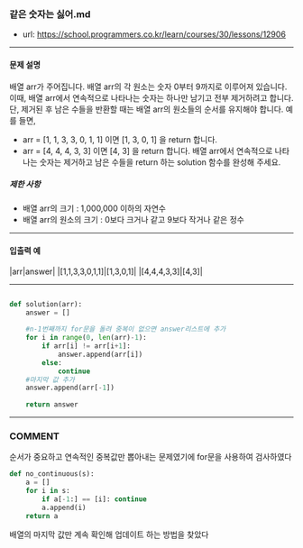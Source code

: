 ### 같은 숫자는 싫어.md

 - url: https://school.programmers.co.kr/learn/courses/30/lessons/12906
 
 --------
 
#### 문제 설명
배열 arr가 주어집니다. 배열 arr의 각 원소는 숫자 0부터 9까지로 이루어져 있습니다. 이때, 배열 arr에서 연속적으로 나타나는 숫자는 하나만 남기고 전부 제거하려고 합니다. 단, 제거된 후 남은 수들을 반환할 때는 배열 arr의 원소들의 순서를 유지해야 합니다. 예를 들면,

 - arr = [1, 1, 3, 3, 0, 1, 1] 이면 [1, 3, 0, 1] 을 return 합니다.
 - arr = [4, 4, 4, 3, 3] 이면 [4, 3] 을 return 합니다.
배열 arr에서 연속적으로 나타나는 숫자는 제거하고 남은 수들을 return 하는 solution 함수를 완성해 주세요.

##### 제한 사항
 - 배열 arr의 크기 : 1,000,000 이하의 자연수
 - 배열 arr의 원소의 크기 : 0보다 크거나 같고 9보다 작거나 같은 정수
--------
 
#### 입출력 예
|arr|answer|
|[1,1,3,3,0,1,1]|[1,3,0,1]|
|[4,4,4,3,3]|[4,3]|

--------

```python

def solution(arr):
    answer = []
    
    #n-1번째까지 for문을 돌려 중복이 없으면 answer리스트에 추가
    for i in range(0, len(arr)-1):
        if arr[i] != arr[i+1]:
            answer.append(arr[i])
        else:
            continue
    #마지막 값 추가
    answer.append(arr[-1])        
    
    return answer

```

------
### COMMENT
순서가 중요하고 연속적인 중복값만 뽑아내는 문제였기에 for문을 사용하여 검사하였다

```python
def no_continuous(s):
    a = []
    for i in s:
        if a[-1:] == [i]: continue
        a.append(i)
    return a
```
배열의 마지막 값만 계속 확인해 업데이트 하는 방법을 찾았다
